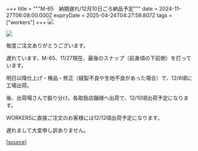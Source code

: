 +++
title = """M-65　納期遅れ/12月10日ごろ納品予定"""
date = 2024-11-27T06:08:00.000Z
expiryDate = 2025-04-24T04:27:59.807Z
tags = ["workers"]
+++
[![](https://blogger.googleusercontent.com/img/b/R29vZ2xl/AVvXsEiZPfk12DFXzTBS6MAc8GJnitCOHDEzU2SoPASkxh6bpQrqUhCl2GjazFBQXeNTUtmu6UyAfAusZ6TA4ecozN8SOOu-nyxFtvrhRsV5uvlL7YVudURR6rkaxqUSvnFLp1hhU_5ppru_LpJVNwm9A8RUGCE_qJmkDgFfXayWgmhKI6ixjvRBwZ8bx0Icjbk/s320/i1-1.jpg)](https://blogger.googleusercontent.com/img/b/R29vZ2xl/AVvXsEiZPfk12DFXzTBS6MAc8GJnitCOHDEzU2SoPASkxh6bpQrqUhCl2GjazFBQXeNTUtmu6UyAfAusZ6TA4ecozN8SOOu-nyxFtvrhRsV5uvlL7YVudURR6rkaxqUSvnFLp1hhU_5ppru_LpJVNwm9A8RUGCE_qJmkDgFfXayWgmhKI6ixjvRBwZ8bx0Icjbk/s1050/i1-1.jpg)

  

[![](https://blogger.googleusercontent.com/img/b/R29vZ2xl/AVvXsEi9DRl7sPr1U_QdJN-2PdvndrxTuKIkCvzPwGKiv65SXam50f7WOmfCP1C_jUPO_eks-FHDuAPvcKXy0The_USruMQwKtxuFzDtXgf57zaTPlN4v0YsRLDB5gA8pCBNLtdnvlB5vVAKIUoRvt0FrBq4HfAf0edc9kmr0JM2fts6qpLg6vGqgKMDIZeG7T8/s320/i1-6.jpg)](https://blogger.googleusercontent.com/img/b/R29vZ2xl/AVvXsEi9DRl7sPr1U_QdJN-2PdvndrxTuKIkCvzPwGKiv65SXam50f7WOmfCP1C_jUPO_eks-FHDuAPvcKXy0The_USruMQwKtxuFzDtXgf57zaTPlN4v0YsRLDB5gA8pCBNLtdnvlB5vVAKIUoRvt0FrBq4HfAf0edc9kmr0JM2fts6qpLg6vGqgKMDIZeG7T8/s1050/i1-6.jpg)

毎度ご注文ありがとうございます。

遅れています、M-65、11/27現在、最後のスナップ（前身頃の下前側）を打っています。

  

明日以降仕上げ・検品・修正（縫製不良や生地不良があった場合）で、12/6頃に工場出荷。

後、出荷場さんで振り分け。各取扱店舗様へ出荷で、12/10頃出荷予定になります。

WORKERSに直接ご注文のお客様には12/12頃出荷予定になります。

遅れまして大変申し訳ありません。

[[source]](https://eworkers.blogspot.com/2024/11/m-651210.html)
